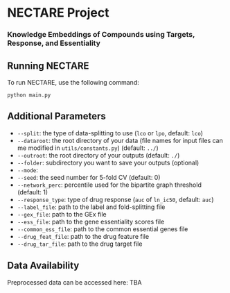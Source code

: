 # NECTARE Project
### Knowledge Embeddings of Compounds using Targets, Response, and Essentiality


## Running NECTARE
To run NECTARE, use the following command:
```
python main.py
```

## Additional Parameters

- `--split`: the type of data-splitting to use (`lco` or `lpo`, default: `lco`)
- `--dataroot`: the root directory of your data (file names for input files can me modified in `utils/constants.py`) (default: `../`)
- `--outroot`: the root directory of your outputs (default: `./`)
- `--folder`: subdirectory you want to save your outputs (optional)
- `--mode`: 
- `--seed`: the seed number for 5-fold CV (default: 0)
- `--network_perc`: percentile used for the bipartite graph threshold (default: 1)
- `--response_type`: type of drug response (`auc` of `ln_ic50`, default: `auc`)
- `--label_file`: path to the label and fold-splitting file
- `--gex_file`: path to the GEx file
- `--ess_file`: path to the gene essentiality scores file
- `--common_ess_file`: path to the common essential genes file
- `--drug_feat_file`: path to the drug feature file
- `--drug_tar_file`: path to the drug target file

## Data Availability
Preprocessed data can be accessed here: TBA

